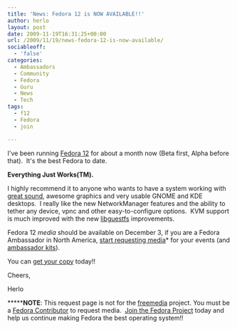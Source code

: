 ```yaml
---
title: 'News: Fedora 12 is NOW AVAILABLE!!'
author: herlo
layout: post
date: 2009-11-19T16:31:25+00:00
url: /2009/11/19/news-fedora-12-is-now-available/
sociableoff:
  - 'false'
categories:
  - Ambassadors
  - Community
  - Fedora
  - Guru
  - News
  - Tech
tags:
  - f12
  - Fedora
  - join

---
```

I've been running [Fedora 12][1] for about a month now (Beta first, Alpha before that).  It's the best Fedora to date.

**Everything Just Works(TM).**

I highly recommend it to anyone who wants to have a system working with [great sound][2], awesome graphics and very usable GNOME and KDE desktops.  I really like the new NetworkManager features and the ability to tether any device, vpnc and other easy-to-configure options.  KVM support is much improved with the new [libguestfs][3] improvements.

Fedora 12 _media_ should be available on December 3, if you are a Fedora Ambassador in North America, [start requesting media][4]* for your events (and [ambassador kits][5]).

You can [get your copy][6] today!!

Cheers,

Herlo

*******NOTE**: This request page is not for the [freemedia][7] project. You must be a [Fedora Contributor][8] to request media.  [Join the Fedora Project][8] today and help us continue making Fedora the best operating system!!

 [1]: http://get.fedoraproject.org
 [2]: http://www.pulseaudio.org/
 [3]: http://rwmj.wordpress.com/tag/guestfs/
 [4]: https://fedorahosted.org/famnarequests/
 [5]: https://fedoraproject.org/wiki/Ambassador_Kit
 [6]: http://get.fedoraproject.org/
 [7]: http://fedoraproject.org/wiki/Distribution/FreeMedia
 [8]: http://fedoraproject.org/wiki/Join